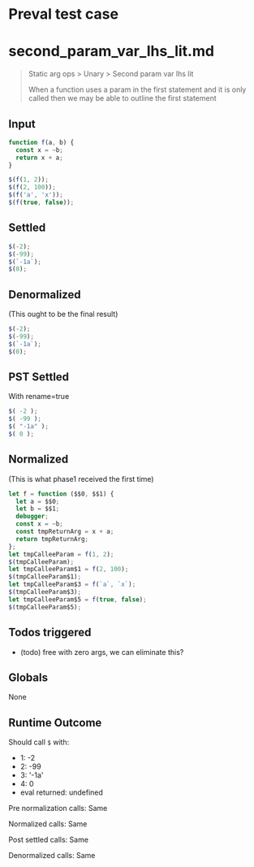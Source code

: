 # Preval test case

# second_param_var_lhs_lit.md

> Static arg ops > Unary > Second param var lhs lit
>
> When a function uses a param in the first statement and it is only called then we may be able to outline the first statement

## Input

`````js filename=intro
function f(a, b) {
  const x = ~b;
  return x + a;
}

$(f(1, 2));
$(f(2, 100));
$(f('a', 'x'));
$(f(true, false));
`````


## Settled


`````js filename=intro
$(-2);
$(-99);
$(`-1a`);
$(0);
`````


## Denormalized
(This ought to be the final result)

`````js filename=intro
$(-2);
$(-99);
$(`-1a`);
$(0);
`````


## PST Settled
With rename=true

`````js filename=intro
$( -2 );
$( -99 );
$( "-1a" );
$( 0 );
`````


## Normalized
(This is what phase1 received the first time)

`````js filename=intro
let f = function ($$0, $$1) {
  let a = $$0;
  let b = $$1;
  debugger;
  const x = ~b;
  const tmpReturnArg = x + a;
  return tmpReturnArg;
};
let tmpCalleeParam = f(1, 2);
$(tmpCalleeParam);
let tmpCalleeParam$1 = f(2, 100);
$(tmpCalleeParam$1);
let tmpCalleeParam$3 = f(`a`, `x`);
$(tmpCalleeParam$3);
let tmpCalleeParam$5 = f(true, false);
$(tmpCalleeParam$5);
`````


## Todos triggered


- (todo) free with zero args, we can eliminate this?


## Globals


None


## Runtime Outcome


Should call `$` with:
 - 1: -2
 - 2: -99
 - 3: '-1a'
 - 4: 0
 - eval returned: undefined

Pre normalization calls: Same

Normalized calls: Same

Post settled calls: Same

Denormalized calls: Same
